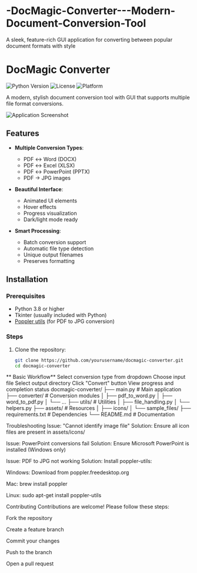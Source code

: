 # -DocMagic-Converter---Modern-Document-Conversion-Tool
A sleek, feature-rich GUI application for converting between popular document formats with style
# DocMagic Converter

![Python Version](https://img.shields.io/badge/python-3.8%2B-blue)
![License](https://img.shields.io/badge/license-MIT-green)
![Platform](https://img.shields.io/badge/platform-Windows%20%7C%20macOS%20%7C%20Linux-lightgrey)

A modern, stylish document conversion tool with GUI that supports multiple file format conversions.

![Application Screenshot](assets/screenshots/main_ui.png)

## Features

- **Multiple Conversion Types**:
  - PDF ↔ Word (DOCX)
  - PDF ↔ Excel (XLSX)
  - PDF ↔ PowerPoint (PPTX)
  - PDF → JPG images

- **Beautiful Interface**:
  - Animated UI elements
  - Hover effects
  - Progress visualization
  - Dark/light mode ready

- **Smart Processing**:
  - Batch conversion support
  - Automatic file type detection
  - Unique output filenames
  - Preserves formatting

## Installation

### Prerequisites
- Python 3.8 or higher
- Tkinter (usually included with Python)
- [Poppler utils](https://poppler.freedesktop.org/) (for PDF to JPG conversion)

### Steps
1. Clone the repository:
   ```bash
   git clone https://github.com/yourusername/docmagic-converter.git
   cd docmagic-converter

  ** Basic Workflow**
Select conversion type from dropdown
Choose input file
Select output directory
Click "Convert" button
View progress and completion status
docmagic-converter/
├── main.py                # Main application
├── converter/             # Conversion modules
│   ├── pdf_to_word.py
│   ├── word_to_pdf.py
│   └── ...
├── utils/                 # Utilities
│   ├── file_handling.py
│   └── helpers.py
├── assets/                # Resources
│   ├── icons/
│   └── sample_files/
├── requirements.txt       # Dependencies
└── README.md              # Documentation

Troubleshooting
Issue: "Cannot identify image file"
Solution: Ensure all icon files are present in assets/icons/

Issue: PowerPoint conversions fail
Solution: Ensure Microsoft PowerPoint is installed (Windows only)

Issue: PDF to JPG not working
Solution: Install poppler-utils:

Windows: Download from poppler.freedesktop.org

Mac: brew install poppler

Linux: sudo apt-get install poppler-utils

Contributing
Contributions are welcome! Please follow these steps:

Fork the repository

Create a feature branch

Commit your changes

Push to the branch

Open a pull request
